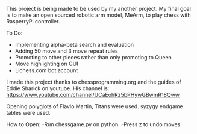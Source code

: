 This project is being made to be used by my another project. My final goal is to make an open sourced robotic arm model, MeArm, to play chess with RasperryPi controller. 



To Do:

- Implementing alpha-beta search and evaluation
- Adding 50 move and 3 move repeat rules
- Promoting to other pieces rather than only promoting to Queen
- Move highlighting on GUI
- Lichess.com bot account


I made this project thanks to chessprogramming.org and the guides of Eddie Sharick on youtube. His channel is: https://www.youtube.com/channel/UCaEohRz5bPHywGBwmR18Qww


Opening polyglots of Flavio Martin, Titans were used.
syzygy endgame tables were used.

How to Open:
-Run chessgame.py on python.
-Press z to undo moves.
